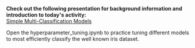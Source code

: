 **Check out the following presentation for background information and introduction to today's activity:** <br>
[Simple Multi-Classification Models](https://www.canva.com/design/DAGUH4uQ2vI/rOD_e8TSgD8Sod_Ess1aqA/edit?utm_content=DAGUH4uQ2vI&utm_campaign=designshare&utm_medium=link2&utm_source=sharebutton)

Open the hyperparameter_tuning.ipynb to practice tuning different models to most efficiently classify the well known iris dataset.
